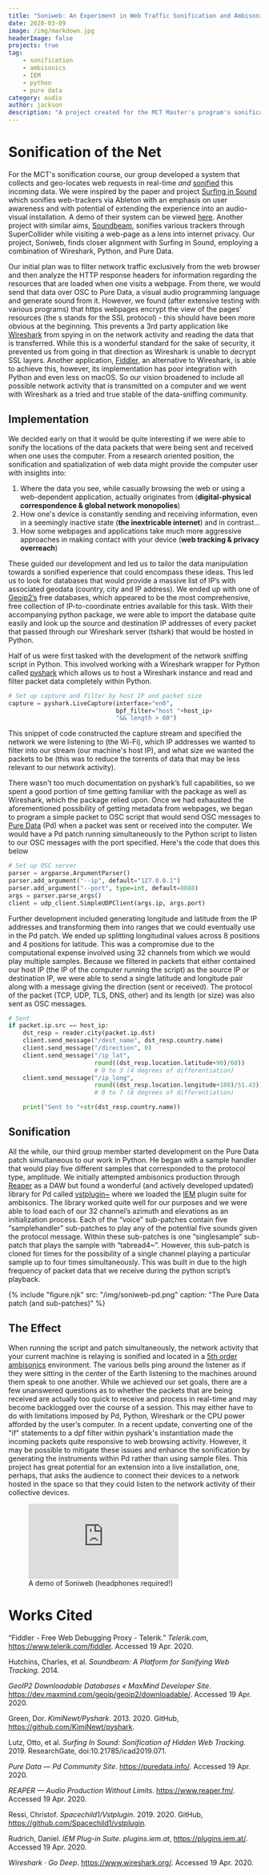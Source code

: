 ```yaml
---
title: "Soniweb: An Experiment in Web Traffic Sonification and Ambisonics"
date: 2020-03-09
image: /img/markdown.jpg
headerImage: false
projects: true
tag:
    - sonification
    - ambisonics
    - IEM
    - python
    - pure data
category: audio
author: jackson
description: "A project created for the MCT Master's program's sonification course"
---
```


# Sonification of the Net

For the MCT's sonification course, our group developed a system that collects and geo-locates web requests in real-time _and_ [sonified](https://en.wikipedia.org/wiki/Sonification) this incoming data. We were inspired by the paper and project [Surfing in Sound](https://www.researchgate.net/publication/334041357_Surfing_In_Sound_Sonification_of_Hidden_Web_Tracking) which sonifies web-trackers via Ableton with an emphasis on user awareness and with potential of extending the experience into an audio-visual installation. A demo of their system can be viewed [here](https://www.youtube.com/watch?v=ug3GfEe801k). Another project with similar aims, [Soundbeam](https://www.researchgate.net/publication/335452963_Soundbeam_a_Platform_for_Sonifying_Web_Tracking), sonifies various trackers through SuperCollider while visiting a web-page as a lens into internet privacy. Our project, Soniweb, finds closer alignment with Surfing in Sound, employing a combination of Wireshark, Python, and Pure Data.

Our initial plan was to filter network traffic exclusively from the web browser and then analyze the HTTP response headers for information regarding the resources that are loaded when one visits a webpage. From there, we would send that data over OSC to Pure Data, a visual audio programming language and generate sound from it. However, we found (after extensive testing with various programs) that https webpages encrypt the view of the pages' resources (the s stands for the SSL protocol) - this should have been more obvious at the beginning. This prevents a 3rd party application like [Wireshark](https://www.wireshark.org/) from spying in on the network activity and reading the data that is transferred. While this is a wonderful standard for the sake of security, it prevented us from going in that direction as Wireshark is unable to decrypt SSL layers. Another application, [Fiddler](https://www.telerik.com/fiddler), an alternative to Wireshark, is able to achieve this, however, its implementation has poor integration with Python and even less on macOS. So our vision broadened to include all possible network activity that is transmitted on a computer and we went with Wireshark as a tried and true stable of the data-sniffing community.

## Implementation

We decided early on that it would be quite interesting if we were able to sonify the locations of the data packets that were being sent and received when one uses the computer. From a research oriented position, the sonification and spatialization of web data might provide the computer user with insights into:

1. Where the data you see, while casually browsing the web or using a web-dependent application, actually originates from (**digital-physical correspondence & global network monopolies**)
2. How one's device is constantly sending and receiving information, even in a seemingly inactive state (**the inextricable internet**) and in contrast...
3. How some webpages and applications take much more aggressive approaches in making contact with your device (**web tracking & privacy overreach**)

These guided our development and led us to tailor the data manipulation towards a sonified experience that could encompass these ideas. This led us to look for databases that would provide a massive list of IP’s with associated geodata (country, city and IP address). We ended up with one of [Geoip2’s](https://dev.maxmind.com/geoip/geoip2/downloadable/) free databases, which appeared to be the most comprehensive, free collection of IP-to-coordinate entries available for this task. With their accompanying python package, we were able to import the database quite easily and look up the source and destination IP addresses of every packet that passed through our Wireshark server (tshark) that would be hosted in Python.

Half of us were first tasked with the development of the network sniffing script in Python. This involved working with a Wireshark wrapper for Python called [pyshark](https://github.com/KimiNewt/pyshark) which allows us to host a Wireshark instance and read and filter packet data completely within Python.

```python
# Set up capture and filter by host IP and packet size
capture = pyshark.LiveCapture(interface="en0",
                              bpf_filter="host "+host_ip+
                              "&& length > 60")
```

This snippet of code constructed the capture stream and specified the network we were listening to (the Wi-Fi), which IP addresses we wanted to filter into our stream (our machine's host IP), and what size we wanted the packets to be (this was to reduce the torrents of data that may be less relevant to our network activity).

There wasn't too much documentation on pyshark’s full capabilities, so we spent a good portion of time getting familiar with the package as well as Wireshark, which the package relied upon. Once we had exhausted the aforementioned possibility of getting metadata from webpages, we began to program a simple packet to OSC script that would send OSC messages to [Pure Data](https://puredata.info/) (Pd) when a packet was sent or received into the computer. We would have a Pd patch running simultaneously to the Python script to listen to our OSC messages with the port specified. Here's the code that does this below

```python
# Set up OSC server
parser = argparse.ArgumentParser()
parser.add_argument("--ip", default="127.0.0.1")
parser.add_argument("--port", type=int, default=8888)
args = parser.parse_args()
client = udp_client.SimpleUDPClient(args.ip, args.port)
```

Further development included generating longitude and latitude from the IP addresses and transforming them into ranges that we could eventually use in the Pd patch. We ended up splitting longitudinal values across 8 positions and 4 positions for latitude. This was a compromise due to the computational expense involved using 32 channels from which we would play multiple samples. Because we filtered in packets that either contained our host IP (the IP of the computer running the script) as the source IP or destination IP, we were able to send a single latitude and longitude pair along with a message giving the direction (sent or received). The protocol of the packet (TCP, UDP, TLS, DNS, other) and its length (or size) was also sent as OSC messages.

```python
# Sent
if packet.ip.src == host_ip:
    dst_resp = reader.city(packet.ip.dst)
    client.send_message("/dest_name", dst_resp.country.name)
    client.send_message("/direction", 0)
    client.send_message("/ip_lat",
                        round((dst_resp.location.latitude+90)/60))
                        # 0 to 3 (4 degrees of differentiation)
    client.send_message("/ip_long",
                        round((dst_resp.location.longitude+180)/51.43))
                        # 0 to 7 (8 degrees of differentiation)

    print("Sent to "+str(dst_resp.country.name))
```

## Sonification

All the while, our third group member started development on the Pure Data patch simultaneous to our work in Python. He began with a sample handler that would play five different samples that corresponded to the protocol type, amplitude. We initially attempted ambisonics production through [Reaper](https://www.reaper.fm/) as a DAW but found a wonderful (and actively developed updated) library for Pd called [vstplugin~](https://github.com/Spacechild1/vstplugin) where we loaded the [IEM](https://plugins.iem.at/) plugin suite for ambisonics. The library worked quite well for our purposes and we were able to load each of our 32 channel’s azimuth and elevations as an initialization process. Each of the “voice” sub-patches contain five “samplehandler” sub-patches to play any of the potential five sounds given the protocol message. Within these sub-patches is one “singlesample” sub-patch that plays the sample with “tabread4~”. However, this sub-patch is cloned for times for the possibility of a single channel playing a particular sample up to four times simultaneously. This was built in due to the high frequency of packet data that we receive during the python script’s playback.

{% include "figure.njk"
    src: "/img/soniweb-pd.png"
    caption: "The Pure Data patch (and sub-patches)"
%}

## The Effect

When running the script and patch simultaneously, the network activity that your current machine is relaying is sonified and located in a [5th order ambisonics](https://en.wikipedia.org/wiki/Ambisonics) environment. The various bells ping around the listener as if they were sitting in the center of the Earth listening to the machines around them speak to one another. While we achieved our set goals, there are a few unanswered questions as to whether the packets that are being received are actually too quick to receive and process in real-time and may become backlogged over the course of a session. This may either have to do with limitations imposed by Pd, Python, Wireshark or the CPU power afforded by the user’s computer. In a recent update, converting one of the "if" statements to a dpf filter within pyshark's instantiation made the incoming packets quite responsive to web browsing activity. However, it may be possible to mitigate these issues and enhance the sonification by generating the instruments within Pd rather than using sample files. This project has great potential for an extension into a live installation, one, perhaps, that asks the audience to connect their devices to a network hosted in the space so that they could listen to the network activity of their collective devices.

<figure>
    <div class="iframe-wrapper pd-169">
        <iframe src="https://drive.google.com/file/d/1SvbQL49VJSdYc1OFBi6q53ccDQ52BzUA/preview" frameborder="0" allow="accelerometer; autoplay; encrypted-media; gyroscope; picture-in-picture" allowfullscreen alt="A demo of Soniweb (headphones required!)"></iframe>
    </div>
    <figcaption>A demo of Soniweb (headphones required!)</figcaption>
</figure>

# Works Cited

“Fiddler - Free Web Debugging Proxy - Telerik.” _Telerik.com_, <https://www.telerik.com/fiddler>. Accessed 19 Apr. 2020.

Hutchins, Charles, et al. _Soundbeam: A Platform for Sonifying Web Tracking_. 2014.

_GeoIP2 Downloadable Databases « MaxMind Developer Site_. <https://dev.maxmind.com/geoip/geoip2/downloadable/>. Accessed 19 Apr. 2020.

Green, Dor. _KimiNewt/Pyshark_. 2013. 2020. GitHub, <https://github.com/KimiNewt/pyshark>.

Lutz, Otto, et al. _Surfing In Sound: Sonification of Hidden Web Tracking_. 2019. ResearchGate, doi:10.21785/icad2019.071.

_Pure Data — Pd Community Site_. <https://puredata.info/>. Accessed 19 Apr. 2020.

_REAPER — Audio Production Without Limits_. <https://www.reaper.fm/>. Accessed 19 Apr. 2020.

Ressi, Christof. _Spacechild1/Vstplugin_. 2019. 2020. GitHub, <https://github.com/Spacechild1/vstplugin>.

Rudrich, Daniel. _IEM Plug-in Suite. plugins.iem.at_, <https://plugins.iem.at/>. Accessed 19 Apr. 2020.

_Wireshark · Go Deep_. <https://www.wireshark.org/>. Accessed 19 Apr. 2020.
